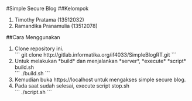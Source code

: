 #Simple Secure Blog
##Kelompok
<ol>
<li> Timothy Pratama (13512032) </li>
<li> Ramandika Pranamulia (13512078) </li>
</ol>
##Cara Menggunakan
<ol>
<li>Clone repository ini.</li>
```
git clone http://gitlab.informatika.org/if4033/SimpleBlogRT.git
```
<li>Untuk melakukan *build* dan menjalankan *server*, *execute* *script* build.sh</li>
```
./build.sh
```
<li>Kemudian buka https://localhost untuk mengakses simple secure blog.</li>
<li>Pada saat sudah selesai, execute script stop.sh</li>
```
./script.sh
```
</ol>
